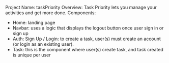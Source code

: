 Project Name: taskPriority
Overview: Task Priority lets you manage your activities and get more done.
Components: 
- Home: landing page
- Navbar: uses a logic that displays the logout button once user sign in or sign up
- Auth: Sign Up / Login: to create a task, user(s) must create an account (or login as an existing user).
- Task: this is the component where user(s) create task, and task created is unique per user

